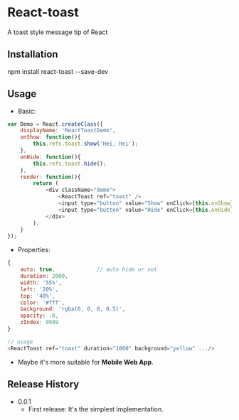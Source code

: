 React-toast
=========

A toast style message tip of React

## Installation

  npm install react-toast --save-dev

## Usage
	
* Basic:
		
```javascript	
var Demo = React.createClass({
    displayName: 'ReactToastDemo',
    onShow: function(){
        this.refs.toast.show('Hei, hei');
    },
    onHide: function(){
        this.refs.toast.hide();
    },
    render: function(){
        return (
            <div className="demo">
                <ReactToast ref="toast" />
                <input type="button" value="Show" onClick={this.onShow}/>
                <input type="button" value="Hide" onClick={this.onHide}/>
            </div>
        );
    }
});
```
* Properties:

```javascript
{
    auto: true, 			// auto hide or not
    duration: 2000,	
    width: '55%',	
    left: '20%',			
    top: '40%',
    color: '#fff',
    background: 'rgba(0, 0, 0, 0.5)',
    opacity: .8,
    zIndex: 9999
}

// usage
<ReactToast ref="toast" duration="1000" background="yellow" .../>
```
* Maybe it's more suitable for **Mobile Web App**.

## Release History

* 0.0.1 
	* First release: It's the simplest implementation.
